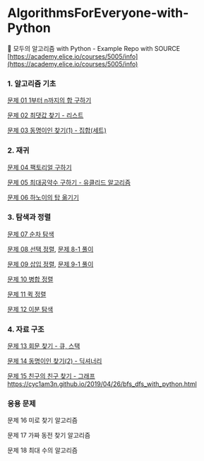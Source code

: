 # AlgorithmsForEveryone-with-Python
🌱 모두의 알고리즘 with Python - Example Repo with SOURCE
[https://academy.elice.io/courses/5005/info](https://academy.elice.io/courses/5005/info)

### 1. 알고리즘 기초

[문제 01 1부터 n까지의 합 구하기](chapter-1.py)

[문제 02 최댓값 찾기 - 리스트](chapter-2.py)

[문제 03 동명이인 찾기(1) - 집합(세트)](chapter-3.py)

### 2. 재귀

[문제 04 팩토리얼 구하기](chapter-4.py)

[문제 05 최대공약수 구하기 - 유클리드 알고리즘](chapter-5.py)

[문제 06 하노이의 탑 옮기기](chapter-6.py)

### 3. 탐색과 정렬

[문제 07 순차 탐색](chapter-7.py)

[문제 08 선택 정렬](chapter-8.py), [문제 8-1 풀이](8-1.jpg)

[문제 09 삽입 정렬](chapter-9.py), [문제 9-1 풀이](아직업로드..no)

[문제 10 병합 정렬](chapter-10.py)

[문제 11 퀵 정렬](chapter-11.py)

[문제 12 이분 탐색](chapter-12.py)

### 4. 자료 구조

[문제 13 회문 찾기 - 큐, 스택](chapter-13.py)

[문제 14 동명이인 찾기(2) - 딕셔너리](chapter-14.py)

[문제 15 친구의 친구 찾기 - 그래프](chapter-15.py) https://cyc1am3n.github.io/2019/04/26/bfs_dfs_with_python.html

### 응용 문제

문제 16 미로 찾기 알고리즘

문제 17 가짜 동전 찾기 알고리즘

문제 18 최대 수의 알고리즘

